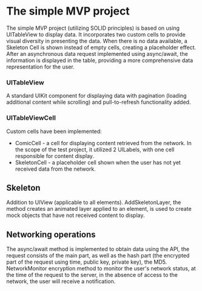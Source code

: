 # The simple MVP project

The simple MVP project (utilizing SOLID principles) is based on using UITableView to display data. It incorporates two custom cells to provide visual diversity in presenting the data. When there is no data available, a Skeleton Cell is shown instead of empty cells, creating a placeholder effect. After an asynchronous data request implemented using async/await, the information is displayed in the table, providing a more comprehensive data representation for the user.

### UITableView

A standard UIKit component for displaying data with pagination (loading additional content while scrolling) and pull-to-refresh functionality added.

### UITableViewCell

Custom cells have been implemented:
- ComicCell - a cell for displaying content retrieved from the network. In the scope of the test project, it utilized 2 UILabels, with one cell responsible for content display.
- SkeletonCell - a placeholder cell shown when the user has not yet received data from the network.

## Skeleton

Addition to UIView (applicable to all elements). 
AddSkeletonLayer, the method creates an animated layer applied to an element, is used to create mock objects that have not received content to display.

## Networking operations

The async/await method is implemented to obtain data using the API, the request consists of the main part, as well as the hash part (the encrypted part of the request using time, public key, private key), the MD5. NetworkMonitor encryption method to monitor the user's network status, at the time of the request to the server, in the absence of access to the network, the user will receive a notification.
